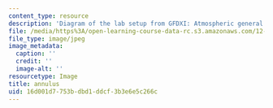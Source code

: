 ```yaml
---
content_type: resource
description: 'Diagram of the lab setup from GFDXI: Atmospheric general circulation.'
file: /media/https%3A/open-learning-course-data-rc.s3.amazonaws.com/12-003-atmosphere-ocean-and-climate-dynamics-fall-2008/16d001d7753bdbd1ddcf3b3e6e5c266c_annulus.jpg
file_type: image/jpeg
image_metadata:
  caption: ''
  credit: ''
  image-alt: ''
resourcetype: Image
title: annulus
uid: 16d001d7-753b-dbd1-ddcf-3b3e6e5c266c
---
```

